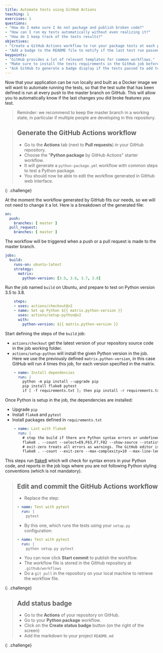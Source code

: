 ```yaml
---
title: Automate tests using GitHub Actions
teaching: 1
exercises: 1
questions:
- "How do I make sure I do not package and publish broken code?"
- "How can I run my tests automatically without even realizing it?"
- "How do I keep track of the tests results?"
objectives:
- "Create a GitHub Actions workflow to run your package tests at each push to the master branch."
- "Add a badge to the README file to notify if the last test run passed."
keypoints:
- "GitHub provides a lot of relevant templates for common workflows."
- "Make sure to install the tests requirements in the GitHub job before running the tests."
- "Ask GitHub to generate a badge display if the tests passed to add to your README."
---
```


Now that your application can be run locally and built as a Docker image we will want to automate running the tests, so that the test suite that has been defined is run at every push to the master branch on GitHub. This will allow you to automatically know if the last changes you did broke features you test.

> Reminder: we recommend to keep the master branch in a working state, in particular if multiple people are developing in this repository.

> ## Generate the GitHub Actions workflow
>
> *   Go to the **Actions** tab (next to **Pull requests**) in your GitHub repository.
> *   Choose the "**Python package** by GitHub Actions" starter workflow.
> *   It will generate a `python-package.yml` workflow with common steps to test a Python package.
> *   You should now be able to edit the workflow generated in GitHub web interface.
>
{: .challenge}

At the moment the workflow generated by GitHub fits our needs, so we will not need to change it a lot. Here is a breakdown of the generated file:

```yaml
on:
  push:
    branches: [ master ]
  pull_request:
    branches: [ master ]
```

The workflow will be triggered when a push or a pull request is made to the master branch.

```yaml
jobs:
  build:
    runs-on: ubuntu-latest
    strategy:
      matrix:
        python-version: [3.5, 3.6, 3.7, 3.8]
```

Run the job named `build` on Ubuntu, and prepare to test on Python version 3.5 to 3.8.

```yaml
    steps:
    - uses: actions/checkout@v2
    - name: Set up Python ${{ matrix.python-version }}
      uses: actions/setup-python@v2
      with:
        python-version: ${{ matrix.python-version }}
```

Start defining the steps of the `build` job:

* `actions/checkout` get the latest version of your repository source code in the job working folder.
* `actions/setup-python` will install the given Python version in the job. Here we use the previously defined `matrix.python-version`, in this case GitHub will run 4 times this job, for each version specified in the matrix.

```yaml
    - name: Install dependencies
      run: |
        python -m pip install --upgrade pip
        pip install flake8 pytest
        if [ -f requirements.txt ]; then pip install -r requirements.txt; fi
```

Once Python is setup in the job, the dependencies are installed:

* Upgrade `pip`
* Install `flake8` and `pytest`
* Install packages defined in `requirements.txt`

```yaml
    - name: Lint with flake8
      run: |
        # stop the build if there are Python syntax errors or undefined names
        flake8 . --count --select=E9,F63,F7,F82 --show-source --statistics
        # exit-zero treats all errors as warnings. The GitHub editor is 127 chars wide
        flake8 . --count --exit-zero --max-complexity=10 --max-line-length=127 --statistics
```

This steps run [flake8](https://flake8.pycqa.org/en/latest/) which will check for syntax errors in your Python code, and reports in the job logs where you are not following Python styling conventions (which is not mandatory).

> ## Edit and commit the GitHub Actions workflow
>
> *   Replace the step:
>
> ```yaml
> - name: Test with pytest
>   run: |
>     pytest
> ```
>
> * By this one, which runs the tests using your `setup.py` configuration:
>
> ```yaml
> - name: Test with pytest
>   run: |
>     python setup.py pytest
> ```
>
> * You can now click **Start commit** to publish the workflow.
> * The workflow file is stored in the GitHub repository at `.github/workflows`
> * Do a `git pull` in the repository on your local machine to retrieve the workflow file.
>
{: .challenge}

> ## Add status badge
>
> *   Go to the **Actions** of your repository on GitHub.
> *   Go to your **Python package** workflow.
> *   Click on the **Create status badge** button (on the right of the screen)
> *   Add the markdown to your project `README.md`
>
{: .challenge}
